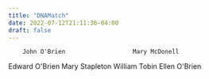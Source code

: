 ```yaml
---
title: "DNAMatch"
date: 2022-07-12T21:11:36-04:00
draft: false
---
```

        John O'Brien                   Mary McDonell


Edward O'Brien   Mary Stapleton          William Tobin   Ellen O'Brien

